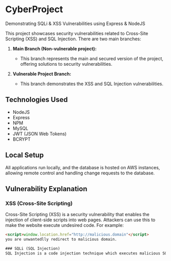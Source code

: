 # CyberProject

Demonstrating SQLi & XSS Vulnerabilities using Express & NodeJS

This project showcases security vulnerabilities related to Cross-Site Scripting (XSS) and SQL Injection. There are two main branches:

1. **Main Branch (Non-vulnerable project):**
   - This branch represents the main and secured version of the project, offering solutions to security vulnerabilities.
   
2. **Vulnerable Project Branch:**
   - This branch demonstrates the XSS and SQL Injection vulnerabilities.

## Technologies Used

- NodeJS
- Express
- NPM
- MySQL
- JWT (JSON Web Tokens)
- BCRYPT

## Local Setup

All applications run locally, and the database is hosted on AWS instances, allowing remote control and handling change requests to the database.

## Vulnerability Explanation

### XSS (Cross-Site Scripting)

Cross-Site Scripting (XSS) is a security vulnerability that enables the injection of client-side scripts into web pages. Attackers can use this to make the website execute undesired code. For example:

```html
<script>window.location.href="http://malicious.domain"</script>
you are unwantedlly redirect to malicious domain.

### SQLi (SQL Injection)
SQL Injection is a code injection technique which executes malicious SQL statements against a relational database."

